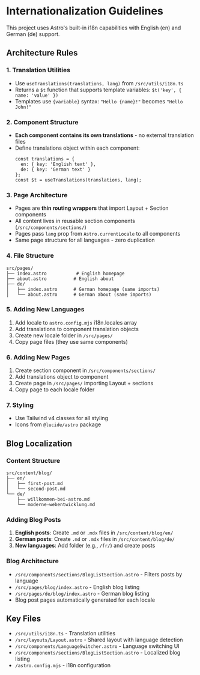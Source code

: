 # Internationalization Guidelines

This project uses Astro's built-in i18n capabilities with English (en) and German (de) support.

## Architecture Rules

### 1. Translation Utilities
- Use `useTranslations(translations, lang)` from `/src/utils/i18n.ts`
- Returns a `$t` function that supports template variables: `$t('key', { name: 'value' })`
- Templates use `{variable}` syntax: `"Hello {name}!"` becomes `"Hello John!"`

### 2. Component Structure
- **Each component contains its own translations** - no external translation files
- Define translations object within each component:
  ```astro
  const translations = {
    en: { key: 'English text' },
    de: { key: 'German text' }
  };
  const $t = useTranslations(translations, lang);
  ```

### 3. Page Architecture
- Pages are **thin routing wrappers** that import Layout + Section components
- All content lives in reusable section components (`/src/components/sections/`)
- Pages pass `lang` prop from `Astro.currentLocale` to all components
- Same page structure for all languages - zero duplication

### 4. File Structure
```
src/pages/
├── index.astro           # English homepage
├── about.astro          # English about
├── de/
│   ├── index.astro      # German homepage (same imports)
│   └── about.astro      # German about (same imports)
```

### 5. Adding New Languages
1. Add locale to `astro.config.mjs` i18n.locales array
2. Add translations to component translation objects
3. Create new locale folder in `/src/pages/`
4. Copy page files (they use same components)

### 6. Adding New Pages
1. Create section component in `/src/components/sections/`
2. Add translations object to component
3. Create page in `/src/pages/` importing Layout + sections
4. Copy page to each locale folder

### 7. Styling
- Use Tailwind v4 classes for all styling
- Icons from `@lucide/astro` package

## Blog Localization

### Content Structure
```
src/content/blog/
├── en/
│   ├── first-post.md
│   └── second-post.md
└── de/
    ├── willkommen-bei-astro.md
    └── moderne-webentwicklung.md
```

### Adding Blog Posts
1. **English posts**: Create `.md` or `.mdx` files in `/src/content/blog/en/`
2. **German posts**: Create `.md` or `.mdx` files in `/src/content/blog/de/`
3. **New languages**: Add folder (e.g., `/fr/`) and create posts

### Blog Architecture
- `/src/components/sections/BlogListSection.astro` - Filters posts by language
- `/src/pages/blog/index.astro` - English blog listing
- `/src/pages/de/blog/index.astro` - German blog listing
- Blog post pages automatically generated for each locale

## Key Files
- `/src/utils/i18n.ts` - Translation utilities
- `/src/layouts/Layout.astro` - Shared layout with language detection
- `/src/components/LanguageSwitcher.astro` - Language switching UI
- `/src/components/sections/BlogListSection.astro` - Localized blog listing
- `/astro.config.mjs` - i18n configuration
